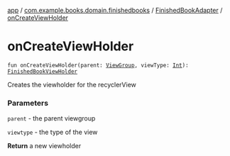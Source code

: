 [app](../../index.md) / [com.example.books.domain.finishedbooks](../index.md) / [FinishedBookAdapter](index.md) / [onCreateViewHolder](./on-create-view-holder.md)

# onCreateViewHolder

`fun onCreateViewHolder(parent: `[`ViewGroup`](https://developer.android.com/reference/android/view/ViewGroup.html)`, viewType: `[`Int`](https://kotlinlang.org/api/latest/jvm/stdlib/kotlin/-int/index.html)`): `[`FinishedBookViewHolder`](-finished-book-view-holder/index.md)

Creates the viewholder for the recyclerView

### Parameters

`parent` - the parent viewgroup

`viewtype` - the type of the view

**Return**
a new viewholder

